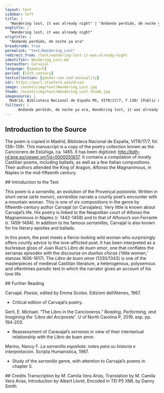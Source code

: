 ```yaml
---
layout: text
sidebar: left
title: |
  "Wandering lost, it was already night" | "Andando perdido, de noche ya era"
engtitle: |
  "Wandering lost, it was already night"
origtitle: |
  "Andando perdido, de noche ya era"
breadcrumb: true
permalink: "text/Wandering_Lost"
redirect_from: /text/wandering-lost-it-was-already-night
identifier: Wandering_Lost.md
textauthor: Carvajal
language: [spanish]
period: [15th_century]
textcollection: [gender-sex-and-sensuality]
sdr: https://purl.stanford.edu/druid 
image: /assets/img/text/Wandering_Lost.jpg
thumb: /assets/img/text/Wandering_Lost-thumb.jpg
imagesource: |
  Madrid, Biblioteca Nacional de España MS, VITR/17/7, f.138r [Public domain]
fulltext: |
      Andando perdido, de noche ya era, Wandering lost, it was already night, por una montanna desierta, fraguosa, By a deserted and craggy mountain falle una uillana feroçe, espantosa, I found a ferocious and hideous peasant woman armada su mano con lança porquera. Her hand armed with a javelin lance Tenia grand fuego cabe una fontana She was tending a big fire near a fountain y en veiendome luego syn otra peresa And then when she saw me, without thinking twice, rebuelta en el braço una capa de lana Her arm swathed in a wool cape, saliome adelante con mucha ardidesa She stepped forward much bravely disiendo: “Escudero, ¿quien soys?, ¿que quereys And said: “Who are you, squire, what are you looking for por esta grand silua deshabitada?” In this great, inhabited, woods?” “Sennora, cruesa de mi enamorada “My lover’s cruelty, madam, me trahe fuyendo aquí donde ueys.” Has made me escape here where you see me.” “La perfection de nosotras, mugeres, “Perfection in us, women es de los trese fasta quinse annos; Spans between our thirteenth and fifteenth year; con estas se toman suaues plaseres With such young women you will enjoy tender pleasures. et todas las otras son llenas de engannos. All others are full of deception. Por ende, sennor, sy pasa los ueynte So, sir, if over twenty years old is aquella por quien soys tanto penado, She for whom you are suffering so much, sabed que seredes el mas padesciente Know that you will continue to suffer the most et syenpre os uereys ser menos amado. And will always feel less loved. “Amad, amadores, muger que non sabe, “Lovers, love a woman who does not know, a quien toda cosa paresca ser nueua, One to whom everything seems new; que quanto mas sabe muger menos uale, The more a woman knows the less she is worth segund por exemplo lo hemos de Eua, As Eve exemplifies; que luego comiendo el frutto de uida, For after eating the fruit of life, rompiendo el uelo de rica ignocencia Breaking the veil of pleasant innocence, supo su mal et su gloria perdida: She learnt her troubles and lost her glory. guardaos de muger que ha platica et scientia. Beware of women who have practice and knowledge “Amad, amadores, la tierna hedat, “Lovers, love the tender age quando el tiempo requiere natura When time calls for nature; ‘questa non tiene ninguna crueldat This age harbors no cruelty nin offende al amante luenga tristura. or afflicts a lover with enduring sadness.” 
--- 
```

## Introduction to the Source 
<p>The poem is copied in Madrid, Biblioteca Nacional de España, VITR/17/7, fol. 138r-139r. This manuscript is a copy of the poetry collection known as the Cancionero de Estúñiga, ca. 1465. It has been digitized: <a href="http://bdh-rd.bne.es/viewer.vm?id=0000051837">http://bdh-rd.bne.es/viewer.vm?id=0000051837</a>. It contains a compilation of mostly Castilian poems, including ballads, as well as a few Italian compositions. Their authors attended the King of Aragon, Alfonso the Magnanimous, in Naples in the mid-fifteenth century.</p>
## Introduction to the Text 
<p>This poem is a <em>serranilla</em>, an evolution of the Provençal <em>pastorela</em>. Written in short verse (<em>arte menor</em>), <em>serranillas</em> narrate a courtly poet’s encounter with a mountain woman. This is one of six compositions in the genre by fifteenth-century author Carvajal (or Carvajales). Very little is known about Carvajal’s life. His poetry is linked to the Neapolitan court of Alfonso the Magnanimous in Naples (r. 1442-1458) and to that of Alfonso’s son Ferrante (r. 1459-1494). In addition to his famous <em>serranillas</em>, Carvajal is also known for his literary epistles and ballads.</p> <p dir="ltr">In this poem, the poet meets a fierce-looking wild woman who surprisingly offers courtly advice to the love-afflicted poet. It has been interpreted as a burlesque gloss of Juan Ruiz’s <em>Libro de buen amor</em>, one that conflates the serranas episodes with the discourse on <em>dueñas chicas</em> (‘little women,’ stanzas 1606-1617). The <em>Libro de buen amor</em> (1330/1343) is one of the masterpieces of medieval Castilian literature, a heterogenous, polysemous and oftentimes parodic text in which the narrator gives an account of his love life.</p>
## Further Reading 
<p>Carvajal. <em>Poesie</em>, edited by Emma Scoles. Edizioni dell’Ateneo, 1967.</p> <ul> <li>Critical edition of Carvajal’s poetry.</li> </ul> <p>Gerli, E. Michael. “The Libro in the Cancioneros.” <em>Reading, Performing, and Imagining the ‘Libro del Arcipreste’</em>. U of North Carolina P, 2016. esp. pp. 194-203.</p> <ul> <li>Reassessment of Caravajal’s <em>serranas</em> in view of their intertextual relationship with the Libro de buen amor.</li> </ul> <p>Marino, Nancy F. <em>La serranilla española: notes para su historia e interpretación.</em> Scripta Humanistica, 1987.</p> <ul> <li>Study of the <em>serranilla</em> genre, with attention to Carvajal’s poems in chapter 5.</li> </ul>
## Credits
Transcription by M. Camila Vera Arias, Translation by M. Camila Vera Arias, Introduction by Albert Lloret, Encoded in TEI P5 XML by Danny Smith
